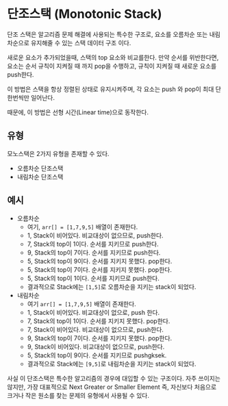 # 단조스택 (Monotonic Stack)

단조 스택은 알고리즘 문제 해결에 사용되는 특수한 구조로, 요소를 오름차순 또는 내림차순으로 유지해줄 수 있는 스택 데이터 구조 이다.

새로운 요소가 추가되었을때, 스택의 top 요소와 비교를한다. 만약 순서를 위반한다면, 요소는 순서 규칙이 지켜질 때 까지 pop을 수행하고, 규칙이 지켜질 때 새로운 요소를 push한다.

이 방법은 스택을 항상 정렬된 상태로 유지시켜주며, 각 요소는 push 와 pop이 최대 단 한번씩만 일어난다. 

때문에, 이 방법은 선형 시간(Linear time)으로 동작한다.

## 유형
모노스택은 2가지 유형을 존재할 수 있다.
- 오름차순 단조스택
- 내림차순 단조스택

## 예시

- 오름차순
  - 여기, `arr[] = [1,7,9,5]` 배열이 존재한다.
  - 1, Stack이 비어있다. 비교대상이 없으므로, push한다.
  - 7, Stack의 top이 1이다. 순서를 지키므로 push한다.
  - 9, Stack의 top이 7이다. 순서를 지키므로 push한다.
  - 5, Stack의 top이 9이다. 순서를 지키지 못했다. pop한다.
  - 5, Stack의 top이 7이다. 순서를 지키지 못했다. pop한다.
  - 5, Stack의 top이 1이다. 순서를 지키므로 push한다.
  - 결과적으로 Stack에는 `[1,5]`로 오름차순을 지키는 stack이 되었다.
- 내림차순
  - 여기 `arr[] = [1,7,9,5]` 배열이 존재한다.
  - 1, Stack이 비어있다. 비교대상이 없으로, push 한다. 
  - 7, Stack의 top이 1이다. 순서를 지키지 못했다. pop한다.
  - 7, Stack이 비어있다. 비교대상이 없으므로, push한다.
  - 9, Stack의 top이 7이다. 순서를 지키지 못했다. pop한다.
  - 9, Stack이 비어있다. 비교대상이 없으므로, push한다.
  - 5, Stack의 top이 9이다. 순서를 지키므로 pushgksek.
  - 결과적으로 Stack에는 `[9,5]`로 내림차순을 지키는 stack이 되었다.

사실 이 단조스택은 특수한 알고리즘의 경우에 대입할 수 있는 구조이다.
자주 쓰이지는 않지만, 가장 대표적으로 Next Greater or Smaller Element 즉, 자신보다 처음으로 크거나 작은 원소를
찾는 문제의 유형에서 사용될 수 있다.


